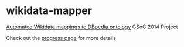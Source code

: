 wikidata-mapper
===============

[Automated Wikidata mappings to DBpedia ontology](https://docs.google.com/document/d/16lAqKLAsAGQW0cp9SA0Egb1vlb6mPCcHYezVN-zB870/edit?usp=sharing) GSoC 2014 Project 

Check out the [progress page](https://github.com/dbpedia/extraction-framework/wiki/GSoC-2014-Progress-Sergey-Skovorodkin) for more details
